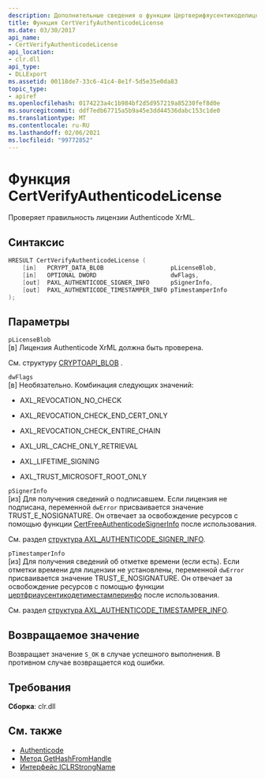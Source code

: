 ```yaml
---
description: Дополнительные сведения о функции Цертверифяусентикоделиценсе
title: Функция CertVerifyAuthenticodeLicense
ms.date: 03/30/2017
api_name:
- CertVerifyAuthenticodeLicense
api_location:
- clr.dll
api_type:
- DLLExport
ms.assetid: 00118de7-33c6-41c4-8e1f-5d5e35e0da83
topic_type:
- apiref
ms.openlocfilehash: 0174223a4c1b984bf2d5d957219a85230fef8d0e
ms.sourcegitcommit: ddf7edb67715a5b9a45e3dd44536dabc153c1de0
ms.translationtype: MT
ms.contentlocale: ru-RU
ms.lasthandoff: 02/06/2021
ms.locfileid: "99772852"
---
```

# <a name="certverifyauthenticodelicense-function"></a>Функция CertVerifyAuthenticodeLicense

Проверяет правильность лицензии Authenticode XrML.

## <a name="syntax"></a>Синтаксис

```cpp
HRESULT CertVerifyAuthenticodeLicense (
    [in]   PCRYPT_DATA_BLOB                   pLicenseBlob,
    [in]   OPTIONAL DWORD                     dwFlags,
    [out]  PAXL_AUTHENTICODE_SIGNER_INFO      pSignerInfo,
    [out]  PAXL_AUTHENTICODE_TIMESTAMPER_INFO pTimestamperInfo
);
```

## <a name="parameters"></a>Параметры

 `pLicenseBlob`\
 [в] Лицензия Authenticode XrML должна быть проверена.

 См. структуру [CRYPTOAPI_BLOB](/windows/win32/api/dpapi/ns-dpapi-crypt_integer_blob) .

 `dwFlags`\
 [в] Необязательно. Комбинация следующих значений:

- AXL_REVOCATION_NO_CHECK

- AXL_REVOCATION_CHECK_END_CERT_ONLY

- AXL_REVOCATION_CHECK_ENTIRE_CHAIN

- AXL_URL_CACHE_ONLY_RETRIEVAL

- AXL_LIFETIME_SIGNING

- AXL_TRUST_MICROSOFT_ROOT_ONLY

 `pSignerInfo`\
 [из] Для получения сведений о подписавшем. Если лицензия не подписана, переменной `dwError` присваивается значение TRUST_E_NOSIGNATURE. Он отвечает за освобождение ресурсов с помощью функции [CertFreeAuthenticodeSignerInfo](certfreeauthenticodesignerinfo-function.md) после использования.

 См. раздел [структура AXL_AUTHENTICODE_SIGNER_INFO](axl-authenticode-signer-info-structure.md).

 `pTimestamperInfo`\
 [из] Для получения сведений об отметке времени (если есть). Если отметки времени для лицензии не установлены, переменной `dwError` присваивается значение TRUST_E_NOSIGNATURE. Он отвечает за освобождение ресурсов с помощью функции [цертфриаусентикодетиместамперинфо](certfreeauthenticodetimestamperinfo-function.md) после использования.

 См. раздел [структура AXL_AUTHENTICODE_TIMESTAMPER_INFO](axl-authenticode-timestamper-info-structure.md).

## <a name="return-value"></a>Возвращаемое значение

 Возвращает значение `S_OK` в случае успешного выполнения. В противном случае возвращается код ошибки.

## <a name="requirements"></a>Требования

**Сборка**: clr.dll

## <a name="see-also"></a>См. также

- [Authenticode](index.md)
- [Метод GetHashFromHandle](../hosting/iclrstrongname-gethashfromhandle-method.md)
- [Интерфейс ICLRStrongName](../hosting/iclrstrongname-interface.md)
